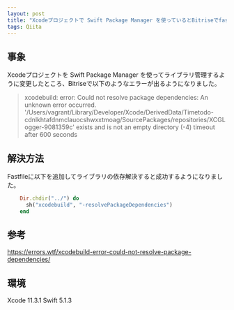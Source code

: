 ```yaml
---
layout: post
title: "Xcodeプロジェクトで Swift Package Manager を使っているとBitriseでfastlaneのテスト実行が失敗する問題に対処"
tags: Qiita
---
```


## 事象
Xcodeプロジェクトを Swift Package Manager を使ってライブラリ管理するように変更したところ、Bitriseで以下のようなエラーが出るようになりました。

> xcodebuild: error: Could not resolve package dependencies:
  An unknown error occurred. '/Users/vagrant/Library/Developer/Xcode/DerivedData/Timetodo-cdnlkhtafdnmclauocshwxxtmoag/SourcePackages/repositories/XCGLogger-9081359c' exists and is not an empty directory (-4)
timeout after 600 seconds

## 解決方法
Fastfileに以下を追加してライブラリの依存解決すると成功するようになりました。

```ruby
    Dir.chdir("../") do
      sh("xcodebuild", "-resolvePackageDependencies")
    end
```

## 参考
https://errors.wtf/xcodebuild-error-could-not-resolve-package-dependencies/

## 環境
Xcode 11.3.1
Swift 5.1.3

